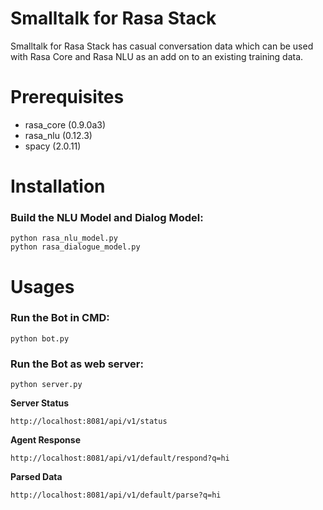 # Smalltalk for Rasa Stack

Smalltalk for Rasa Stack has casual conversation data which can be used with Rasa Core and Rasa NLU as an add on to an existing training data.
# Prerequisites

- rasa_core (0.9.0a3)
- rasa_nlu (0.12.3)
- spacy (2.0.11) 

# Installation

### Build the NLU Model and Dialog Model:

``` 
python rasa_nlu_model.py
python rasa_dialogue_model.py
 ```

# Usages

### **Run the Bot in CMD:**

```
python bot.py
```

### **Run the Bot as web server:**

```
python server.py
```
 
**Server Status**

```
http://localhost:8081/api/v1/status
 ``` 

 **Agent Response**

 ```
http://localhost:8081/api/v1/default/respond?q=hi
 ```

 **Parsed Data**

 ```
http://localhost:8081/api/v1/default/parse?q=hi
 ```